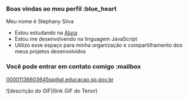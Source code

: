 ### Boas vindas ao meu perfil :blue_heart

Meu nome é Stephany Silva 

- Estou estudando na [Alura](https://www.alura.com.br)
- Estou me desenvolvendo na linguagem JavaScript
- Utilizo esse espaço para minha organização e compartilhamento dos meus projetos desenvolvidos

### Você pode entrar em contato comigo :mailbox

00001136603645sp@al.educacao.sp.gov.br


![descrição do GIF](link GIF do Tenor)
